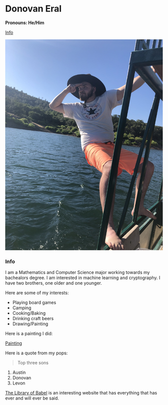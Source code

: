 # Donovan Eral #
**Pronouns: He/Him**

[Info](#info)

![](./IMG_3238.jpeg)

### Info

I am a Mathematics and Computer Science major working towards my bachealors degree. I am interested in machine learning and cryptography. I have two brothers, one older and one younger.

Here are some of my interests:

- Playing board games
- Camping
- Cooking/Baking
- Drinking craft beers
- Drawing/Painting

Here is a painting I did:

[Painting](./IMG_1738.JPG)

Here is a quote from my pops:
> Top three sons

1. Austin
2. Donovan
3. Levon

[The Library of Babel](https://libraryofbabel.info/search.html) is an interesting website that has everything that has ever and will ever be said.

